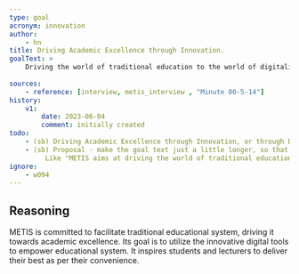 ```yaml
---
type: goal
acronym: innovation
author: 
    - hn
title: Driving Academic Excellence through Innovation. 
goalText: >
    Driving the world of traditional education to the world of digitalization.
    
sources:
    - reference: [interview, metis_interview , "Minute 00-5-14"]
history:
    v1:
        date: 2023-06-04
        comment: initially created
todo: 
    - (sb) Driving Academic Excellence through Innovation, or through Digitalization? The goal text mentions digitalization.
    - (sb) Proposal - make the goal text just a little longer, so that it reads like a sentence. 
         Like "METIS aims at driving the world of traditional education to the world of digitalization."
ignore:
    - w094
---
```


## Reasoning

METIS is committed to facilitate traditional educational system, driving it towards academic excellence. Its goal is to utilize the innovative digital tools to empower educational system. It inspires students and lecturers to deliver their best as per their convenience.
